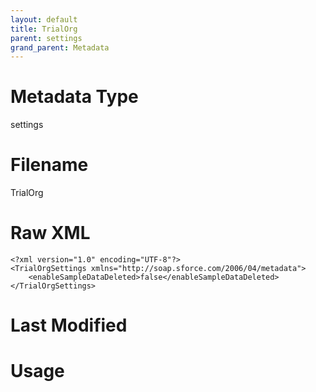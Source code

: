 ```yaml
---
layout: default
title: TrialOrg
parent: settings
grand_parent: Metadata
---
```

# Metadata Type
settings


# Filename 
TrialOrg


# Raw XML
```
<?xml version="1.0" encoding="UTF-8"?>
<TrialOrgSettings xmlns="http://soap.sforce.com/2006/04/metadata">
    <enableSampleDataDeleted>false</enableSampleDataDeleted>
</TrialOrgSettings>
```


# Last Modified


# Usage
